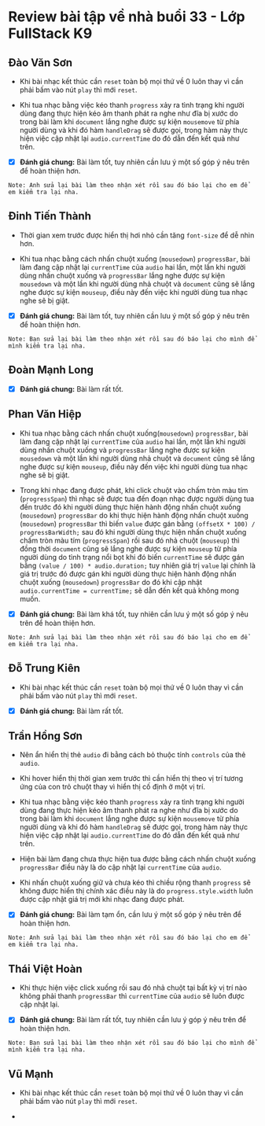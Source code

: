 # Review bài tập về nhà buổi 33 - Lớp FullStack K9

## Đào Văn Sơn

- Khi bài nhạc kết thúc cần `reset` toàn bộ mọi thứ về 0 luôn thay vì cần phải bấm vào nút `play` thì mới `reset`.

- Khi tua nhạc bằng việc kéo thanh `progress` xảy ra tình trạng khi người dùng đang thực hiện kéo âm thanh phát ra nghe như đĩa bị xước do trong bài làm khi `document` lắng nghe được sự kiện `mousemove` từ phía người dùng và khi đó hàm `handleDrag` sẽ được gọi, trong hàm này thực hiện việc cập nhật lại `audio.currentTime` do đó dẫn đến kết quả như trên.

- [x] **Đánh giá chung:** Bài làm tốt, tuy nhiên cần lưu ý một số góp ý nêu trên để hoàn thiện hơn.

`Note: Anh sửa lại bài làm theo nhận xét rồi sau đó báo lại cho em để em kiểm tra lại nha.`

## Đinh Tiến Thành

- Thời gian xem trước được hiển thị hơi nhỏ cần tăng `font-size` để dễ nhìn hơn.

- Khi tua nhạc bằng cách nhấn chuột xuống (`mousedown`) `progressBar`, bài làm đang cập nhật lại `currentTime` của `audio` hai lần, một lần khi người dùng nhấn chuột xuống và `progressBar` lắng nghe được sự kiện `mousedown` và một lần khi người dùng nhả chuột và `document` cũng sẽ lắng nghe được sự kiện `mouseup`, điều này đến việc khi người dùng tua nhạc nghe sẽ bị giật.

- [x] **Đánh giá chung:** Bài làm tốt, tuy nhiên cần lưu ý một số góp ý nêu trên để hoàn thiện hơn.

`Note: Bạn sửa lại bài làm theo nhận xét rồi sau đó báo lại cho mình để mình kiểm tra lại nha.`

## Đoàn Mạnh Long

- [x] **Đánh giá chung:** Bài làm rất tốt.

## Phan Văn Hiệp

- Khi tua nhạc bằng cách nhấn chuột xuống(`mousedown`) `progressBar`, bài làm đang cập nhật lại `currentTime` của `audio` hai lần, một lần khi người dùng nhấn chuột xuống và `progressBar` lắng nghe được sự kiện `mousedown` và một lần khi người dùng nhả chuột và `document` cũng sẽ lắng nghe được sự kiện `mouseup`, điều này đến việc khi người dùng tua nhạc nghe sẽ bị giật.

- Trong khi nhạc đang được phát, khi click chuột vào chấm tròn màu tím (`progressSpan`) thì nhạc sẽ được tua đến đoạn nhạc được người dùng tua đến trước đó khi người dùng thực hiện hành động nhấn chuột xuống (`mousedown`) `progressBar` do khi thực hiện hành động nhấn chuột xuống (`mousedown`) `progressBar` thì biến `value` được gán bằng `(offsetX * 100) / progressBarWidth;` sau đó khi người dùng thực hiện nhấn chuột xuống chấm tròn màu tím (`progressSpan`) rồi sau đó nhả chuột (`mouseup`) thì đồng thời `document` cũng sẽ lắng nghe được sự kiện `mouseup` từ phía người dùng do tình trạng nổi bọt khi đó biến `currentTime` sẽ được gán bằng `(value / 100) * audio.duration;` tuy nhiên giá trị `value` lại chính là giá trị trước đó được gán khi người dùng thực hiện hành động nhấn chuột xuống (`mousedown`) `progressBar` do đó khi cập nhật `audio.currentTime = currentTime;` sẽ dẫn đến kết quả không mong muốn.

- [x] **Đánh giá chung:** Bài làm khá tốt, tuy nhiên cần lưu ý một số góp ý nêu trên để hoàn thiện hơn.

`Note: Anh sửa lại bài làm theo nhận xét rồi sau đó báo lại cho em để em kiểm tra lại nha.`

## Đỗ Trung Kiên

- Khi bài nhạc kết thúc cần `reset` toàn bộ mọi thứ về 0 luôn thay vì cần phải bấm vào nút `play` thì mới `reset`.

- [x] **Đánh giá chung:** Bài làm rất tốt.

## Trần Hồng Sơn

- Nên ẩn hiển thị thẻ `audio` đi bằng cách bỏ thuộc tính `controls` của thẻ `audio`.

- Khi hover hiển thị thời gian xem trước thì cần hiển thị theo vị trí tương ứng của con trỏ chuột thay vì hiển thị cố định ở một vị trí.

- Khi tua nhạc bằng việc kéo thanh `progress` xảy ra tình trạng khi người dùng đang thực hiện kéo âm thanh phát ra nghe như đĩa bị xước do trong bài làm khi `document` lắng nghe được sự kiện `mousemove` từ phía người dùng và khi đó hàm `handleDrag` sẽ được gọi, trong hàm này thực hiện việc cập nhật lại `audio.currentTime` do đó dẫn đến kết quả như trên.

- Hiện bài làm đang chưa thực hiện tua được bằng cách nhấn chuột xuống `progressBar` điều này là do cập nhật lại `currentTime` của `audio`.

- Khi nhấn chuột xuống giữ và chưa kéo thì chiều rộng thanh `progress` sẽ không được hiển thị chính xác điều này là do `progress.style.width` luôn được cập nhật giá trị mới khi nhạc đang được phát.

- [x] **Đánh giá chung:** Bài làm tạm ổn, cần lưu ý một số góp ý nêu trên để hoàn thiện hơn.

`Note: Anh sửa lại bài làm theo nhận xét rồi sau đó báo lại cho em để em kiểm tra lại nha.`

## Thái Việt Hoàn

- Khi thực hiện việc click xuống rồi sau đó nhả chuột tại bất kỳ vị trí nào không phải thanh `progressBar` thì `currentTime` của `audio` sẽ luôn được cập nhật lại.

- [x] **Đánh giá chung:** Bài làm rất tốt, tuy nhiên cần lưu ý góp ý nêu trên để hoàn thiện hơn.

`Note: Bạn sửa lại bài làm theo nhận xét rồi sau đó báo lại cho mình để mình kiểm tra lại nha.`

## Vũ Mạnh

- Khi bài nhạc kết thúc cần `reset` toàn bộ mọi thứ về 0 luôn thay vì cần phải bấm vào nút `play` thì mới `reset`.

-

